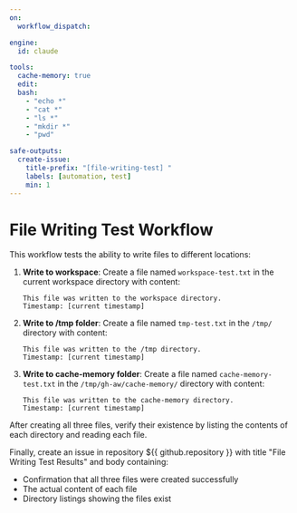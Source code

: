 ```yaml
---
on:
  workflow_dispatch:

engine: 
  id: claude

tools:
  cache-memory: true
  edit:
  bash:
    - "echo *"
    - "cat *"
    - "ls *"
    - "mkdir *"
    - "pwd"

safe-outputs:
  create-issue:
    title-prefix: "[file-writing-test] "
    labels: [automation, test]
    min: 1
---
```


# File Writing Test Workflow

This workflow tests the ability to write files to different locations:

1. **Write to workspace**: Create a file named `workspace-test.txt` in the current workspace directory with content:
   ```
   This file was written to the workspace directory.
   Timestamp: [current timestamp]
   ```

2. **Write to /tmp folder**: Create a file named `tmp-test.txt` in the `/tmp/` directory with content:
   ```
   This file was written to the /tmp directory.
   Timestamp: [current timestamp]
   ```

3. **Write to cache-memory folder**: Create a file named `cache-memory-test.txt` in the `/tmp/gh-aw/cache-memory/` directory with content:
   ```
   This file was written to the cache-memory directory.
   Timestamp: [current timestamp]
   ```

After creating all three files, verify their existence by listing the contents of each directory and reading each file.

Finally, create an issue in repository ${{ github.repository }} with title "File Writing Test Results" and body containing:
- Confirmation that all three files were created successfully
- The actual content of each file
- Directory listings showing the files exist
